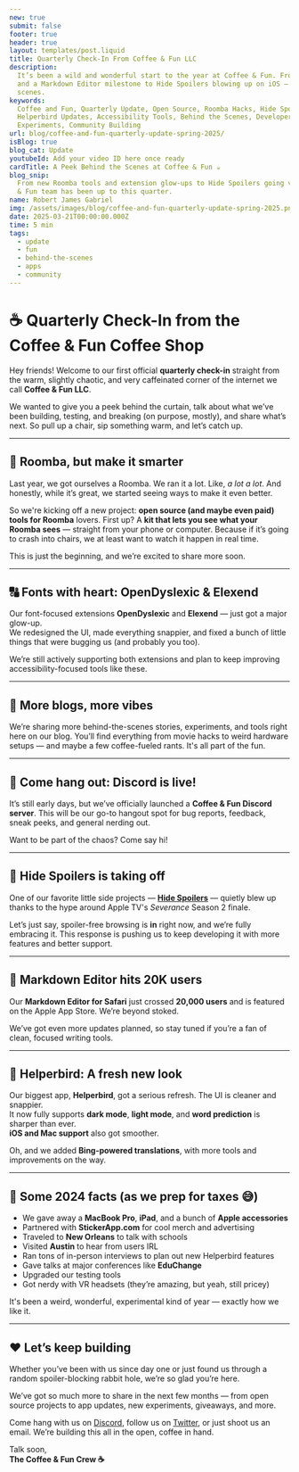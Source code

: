 ```yaml
---
new: true
submit: false
footer: true
header: true
layout: templates/post.liquid
title: Quarterly Check-In From Coffee & Fun LLC
description:
  It’s been a wild and wonderful start to the year at Coffee & Fun. From open source Roomba tools
  and a Markdown Editor milestone to Hide Spoilers blowing up on iOS — here’s a peek behind the
  scenes.
keywords:
  Coffee and Fun, Quarterly Update, Open Source, Roomba Hacks, Hide Spoilers, Markdown Editor,
  Helperbird Updates, Accessibility Tools, Behind the Scenes, Developer Blog, Product Updates, Tech
  Experiments, Community Building
url: blog/coffee-and-fun-quarterly-update-spring-2025/
isBlog: true
blog_cat: Update
youtubeId: Add your video ID here once ready
cardTitle: A Peek Behind the Scenes at Coffee & Fun ☕
blog_snip:
  From new Roomba tools and extension glow-ups to Hide Spoilers going viral — here’s what the Coffee
  & Fun team has been up to this quarter.
name: Robert James Gabriel
img: /assets/images/blog/coffee-and-fun-quarterly-update-spring-2025.png
date: 2025-03-21T00:00:00.000Z
time: 5 min
tags:
  - update
  - fun
  - behind-the-scenes
  - apps
  - community
---
```


# ☕ Quarterly Check-In from the Coffee & Fun Coffee Shop

Hey friends! Welcome to our first official **quarterly check-in** straight from the warm, slightly
chaotic, and very caffeinated corner of the internet we call **Coffee & Fun LLC**.

We wanted to give you a peek behind the curtain, talk about what we’ve been building, testing, and
breaking (on purpose, mostly), and share what’s next. So pull up a chair, sip something warm, and
let’s catch up.

---

## 🤖 Roomba, but make it smarter

Last year, we got ourselves a Roomba. We ran it a lot. Like, _a lot a lot_. And honestly, while it’s
great, we started seeing ways to make it even better.

So we're kicking off a new project: **open source (and maybe even paid) tools for Roomba** lovers.
First up? A **kit that lets you see what your Roomba sees** — straight from your phone or computer.
Because if it’s going to crash into chairs, we at least want to watch it happen in real time.

This is just the beginning, and we’re excited to share more soon.

---

## 🔠 Fonts with heart: OpenDyslexic & Elexend

Our font-focused extensions **OpenDyslexic** and **Elexend** — just got a major glow-up.  
We redesigned the UI, made everything snappier, and fixed a bunch of little things that were bugging
us (and probably you too).

We’re still actively supporting both extensions and plan to keep improving accessibility-focused
tools like these.

---

## 📝 More blogs, more vibes

We’re sharing more behind-the-scenes stories, experiments, and tools right here on our blog. You’ll
find everything from movie hacks to weird hardware setups — and maybe a few coffee-fueled rants.
It's all part of the fun.

---

## 💬 Come hang out: Discord is live!

It’s still early days, but we’ve officially launched a **Coffee & Fun Discord server**. This will be
our go-to hangout spot for bug reports, feedback, sneak peeks, and general nerding out.

Want to be part of the chaos? Come say hi!

---

## 🚀 Hide Spoilers is taking off

One of our favorite little side projects —
[**Hide Spoilers**](https://www.coffeeandfun.com/hide-spoilers-extension/) — quietly blew up thanks
to the hype around Apple TV's _Severance_ Season 2 finale.

Let’s just say, spoiler-free browsing is **in** right now, and we’re fully embracing it. This
response is pushing us to keep developing it with more features and better support.

---

## 🧠 Markdown Editor hits 20K users

Our **Markdown Editor for Safari** just crossed **20,000 users** and is featured on the Apple App
Store. We’re beyond stoked.

We’ve got even more updates planned, so stay tuned if you’re a fan of clean, focused writing tools.

---

## 🦉 Helperbird: A fresh new look

Our biggest app, **Helperbird**, got a serious refresh. The UI is cleaner and snappier.  
It now fully supports **dark mode**, **light mode**, and **word prediction** is sharper than ever.  
**iOS and Mac support** also got smoother.

Oh, and we added **Bing-powered translations**, with more tools and improvements on the way.

---

## 🧾 Some 2024 facts (as we prep for taxes 😅)

- We gave away a **MacBook Pro**, **iPad**, and a bunch of **Apple accessories**
- Partnered with **StickerApp.com** for cool merch and advertising
- Traveled to **New Orleans** to talk with schools
- Visited **Austin** to hear from users IRL
- Ran tons of in-person interviews to plan out new Helperbird features
- Gave talks at major conferences like **EduChange**
- Upgraded our testing tools
- Got nerdy with VR headsets (they’re amazing, but yeah, still pricey)

It's been a weird, wonderful, experimental kind of year — exactly how we like it.

---

## ❤️ Let’s keep building

Whether you’ve been with us since day one or just found us through a random spoiler-blocking rabbit
hole, we’re so glad you’re here.

We’ve got so much more to share in the next few months — from open source projects to app updates,
new experiments, giveaways, and more.

Come hang with us on [Discord](https://discord.com/invite/J6EeMvSBYg), follow us on
[Twitter](https://x.com/bycoffeeandfun), or just shoot us an email. We’re building this all in the
open, coffee in hand.

Talk soon,  
**The Coffee & Fun Crew ☕**
